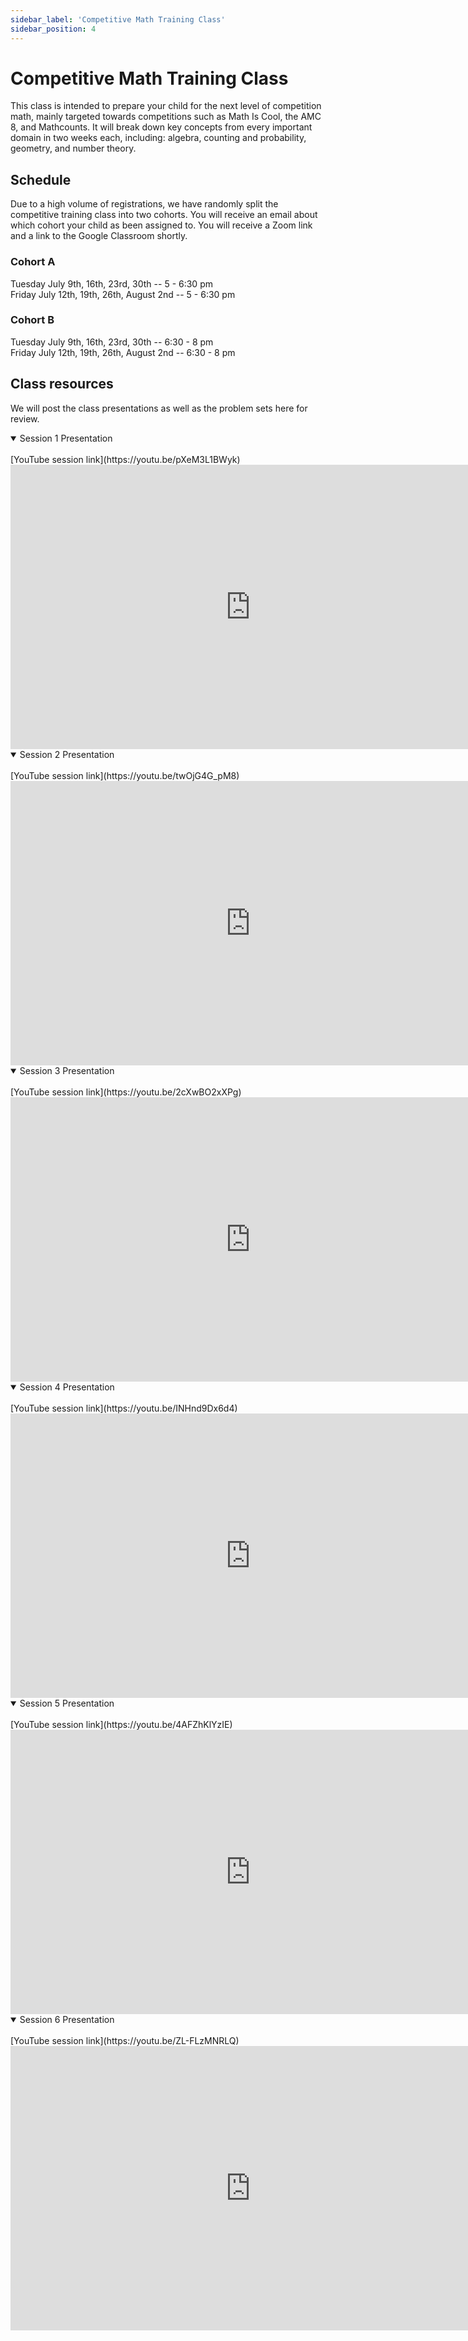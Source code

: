 ```yaml
---
sidebar_label: 'Competitive Math Training Class'
sidebar_position: 4
---
```


# Competitive Math Training Class
This class is intended to prepare your child for the next level of competition math, mainly targeted towards competitions 
such as Math Is Cool, the AMC 8, and Mathcounts. It will break down key concepts from every important domain in two weeks 
each, including: algebra, counting and probability, geometry, and number theory. 

## Schedule
Due to a high volume of registrations, we have randomly split the competitive training class into two cohorts. You will receive an email about which cohort your child as been assigned to. You will receive a Zoom link and a link to the Google Classroom shortly.

### Cohort A
Tuesday July 9th, 16th, 23rd, 30th --  5 - 6:30 pm
<br/>
Friday July 12th, 19th, 26th, August 2nd --  5 - 6:30 pm

### Cohort B
Tuesday July 9th, 16th, 23rd, 30th --  6:30 - 8 pm
<br/>
Friday July 12th, 19th, 26th, August 2nd --  6:30 - 8 pm

## Class resources
We will post the class presentations as well as the problem sets here for review.

<details open>
<summary>Session 1 Presentation</summary>
<br/>
    [YouTube session link](https://youtu.be/pXeM3L1BWyk)
    <iframe src="https://docs.google.com/presentation/d/e/2PACX-1vTLKetn2JjecIrYlcWfUq2jZ6smzhvU3V5rIM7WZDPKKVNGTGb8gDdQbSPtEOgkRaSTLp4jqAIBNbr2/embed?start=false&loop=true&delayms=30000"
    frameborder="0" width="768" height="455" allowfullscreen="true" mozallowfullscreen="true" webkitallowfullscreen="true">
    </iframe>
</details>

<details open>
<summary>Session 2 Presentation</summary>
<br/>
    [YouTube session link](https://youtu.be/twOjG4G_pM8)
    <iframe src="https://docs.google.com/presentation/d/e/2PACX-1vSaOGGZ_JBFQNvv9AqtMm3iylRzn_qaQI_70egnvZQuMHyCtvDmK4klIy5bplo_3YIyzC6eFcUYU6DX/embed?start=false&loop=false&delayms=3000"
    frameborder="0" width="768" height="455" allowfullscreen="true" mozallowfullscreen="true" webkitallowfullscreen="true">
    </iframe>
</details>

<details open>
<summary>Session 3 Presentation</summary>
<br/>
    [YouTube session link](https://youtu.be/2cXwBO2xXPg)
    <iframe src="https://docs.google.com/presentation/d/e/2PACX-1vQewGlLsxg4MYMvBjw462g5KiZFDkQq_NpFbhzAnSfMjssstgvacIeqdzXhD-AeuHAeFhcUg6ksmAgb/embed?start=true&loop=false&delayms=30000" frameborder="0" width="768" height="455" allowfullscreen="true" mozallowfullscreen="true" webkitallowfullscreen="true">
    </iframe>
</details>

<details open>
<summary>Session 4 Presentation</summary>
<br/>
    [YouTube session link](https://youtu.be/INHnd9Dx6d4)
    <iframe src="https://docs.google.com/presentation/d/e/2PACX-1vQc_36gQCBBJN8Eo4ME4_mdmtwl-MixOMMInKk5sXUyVsoEQhmbQdW6bv4v5k1eSC7tpnFdn46l9xBN/embed?start=true&loop=false&delayms=30000" 
    frameborder="0" width="768" height="455" allowfullscreen="true" mozallowfullscreen="true" webkitallowfullscreen="true">
    </iframe>
</details>

<details open>
<summary>Session 5 Presentation</summary>
<br/>
    [YouTube session link](https://youtu.be/4AFZhKlYzIE)
    <iframe src="https://docs.google.com/presentation/d/e/2PACX-1vRp3xp6osFZjksF5_B8iMK2k7zysmeUHyG7bLtnvxEmMZIACmgNtrvGkwvcJoYMsAOdlOCiWXkR4aRx/embed?start=false&loop=true&delayms=30000" 
    frameborder="0" width="768" height="455" allowfullscreen="true" mozallowfullscreen="true" webkitallowfullscreen="true">
    </iframe>
</details>

<details open>
<summary>Session 6 Presentation</summary>
<br/>
    [YouTube session link](https://youtu.be/ZL-FLzMNRLQ)
    <iframe src="https://docs.google.com/presentation/d/e/2PACX-1vQmZIrGnfZZgTm3zC_WYUBiG8NKRjQVAVylaSWqbgMAFtC1JnKjoyKckHsW4XP-CRkVJmLjG68L7vwd/embed?start=false&loop=true&delayms=30000" 
    frameborder="0" width="768" height="455" allowfullscreen="true" mozallowfullscreen="true" webkitallowfullscreen="true">
    </iframe>
</details>